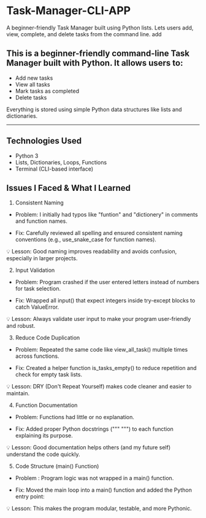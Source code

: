 # Task-Manager-CLI-APP
A beginner-friendly Task Manager built using Python lists. Lets users add, view, complete, and delete tasks from the command line.
add


## This is a beginner-friendly command-line Task Manager built with Python. It allows users to:

- Add new tasks
- View all tasks
- Mark tasks as completed
- Delete tasks

Everything is stored using simple Python data structures like lists and dictionaries.

---

## Technologies Used

- Python 3
- Lists, Dictionaries, Loops, Functions
- Terminal (CLI-based interface)

## Issues I Faced & What I Learned

1. Consistent Naming

- Problem: I initially had typos like "funtion" and "dictionery" in comments and function names.

- Fix: Carefully reviewed all spelling and ensured consistent naming conventions (e.g., use_snake_case for function names).

💡 Lesson: Good naming improves readability and avoids confusion, especially in larger projects.


2. Input Validation

- Problem: Program crashed if the user entered letters instead of numbers for task selection.

- Fix: Wrapped all input() that expect integers inside try-except blocks to catch ValueError.

💡 Lesson: Always validate user input to make your program user-friendly and robust.

3. Reduce Code Duplication

- Problem: Repeated the same code like view_all_task() multiple times across functions.

- Fix: Created a helper function is_tasks_empty() to reduce repetition and check for empty task lists.

💡 Lesson: DRY (Don't Repeat Yourself) makes code cleaner and easier to maintain.


4. Function Documentation

- Problem: Functions had little or no explanation.

- Fix: Added proper Python docstrings (""" """) to each function explaining its purpose.

💡 Lesson: Good documentation helps others (and my future self) understand the code quickly.

5.  Code Structure (main() Function)
 
- Problem : Program logic was not wrapped in a main() function.

- Fix: Moved the main loop into a main() function and added the Python entry point:

💡 Lesson: This makes the program modular, testable, and more Pythonic.

